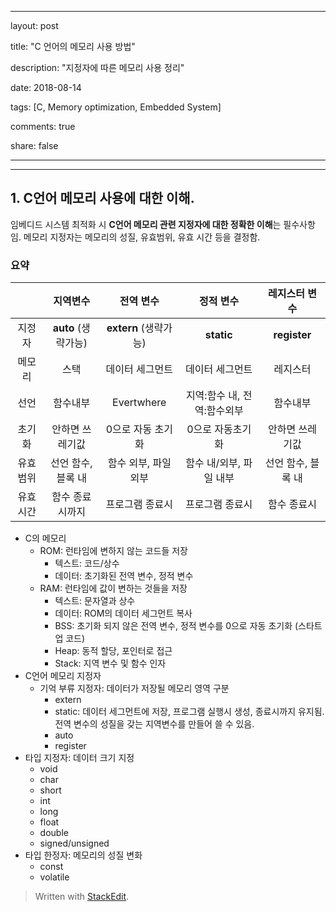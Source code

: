 ﻿---

layout: post

title: "C 언어의 메모리 사용 방법"

description: "지정자에 따른 메모리 사용 정리"

date: 2018-08-14

tags: [C, Memory optimization, Embedded System]

comments: true

share: false

---

  

---

## 1. C언어 메모리 사용에 대한 이해.

임베디드 시스템 최적화 시 **C언어 메모리 관련 지정자에 대한 정확한 이해**는 필수사항임. 메모리 지정자는 메모리의 성질, 유효범위, 유효 시간 등을 결정함.

### 요약

| | 지역변수 | 전역 변수 | 정적 변수 | 레지스터 변수 |
| :-------: | :-------: | :-------: | :-------: | :-------: |
| 지정자 | **auto** (생략가능) | **extern** (생략가능) | **static** | **register** |
| 메모리 | 스택 | 데이터 세그먼트 | 데이터 세그먼트 | 레지스터 |
| 선언 | 함수내부 | Evertwhere | 지역:함수 내, 전역:함수외부 | 함수내부 |
| 초기화 | 안하면 쓰레기값| 0으로 자동 초기화 | 0으로 자동초기화 | 안하면 쓰레기값 |
| 유효범위 | 선언 함수,블록 내 | 함수 외부, 파일 외부 | 함수 내/외부, 파일 내부 | 선언 함수, 블록 내 |
| 유효시간 | 함수 종료시까지 | 프로그램 종료시 | 프로그램 종료시 | 함수 종료시 |






* C의 메모리
	* ROM: 런타임에 변하지 않는 코드들 저장
		* 텍스트: 코드/상수
		* 데이터: 초기화된 전역 변수, 정적 변수
	* RAM: 런타임에 값이 변하는 것들을 저장
		* 텍스트: 문자열과 상수
		* 데이터: ROM의 데이터 세그먼트 복사
		* BSS: 초기화 되지 않은 전역 변수, 정적 변수를 0으로 자동 초기화 (스타트업 코드)
		* Heap: 동적 할당, 포인터로 접근
		* Stack: 지역 변수 및 함수 인자
* C언어 메모리 지정자
	* 기억 부류 지정자: 데이터가 저장될 메모리 영역 구분
		* extern
		* static: 데이터 세그먼트에 저장, 프로그램 실행시 생성, 종료시까지 유지됨. 전역 변수의 성질을 갖는 지역변수를 만들어 쓸 수 있음.
		* auto
		* register
* 타입 지정자: 데이터 크기 지정
	* void
	* char
	* short
	* int
	* long
	* float
	* double
	* signed/unsigned
* 타입 한정자: 메모리의 성질 변화
	* const
	* volatile


> Written with [StackEdit](https://stackedit.io/).
